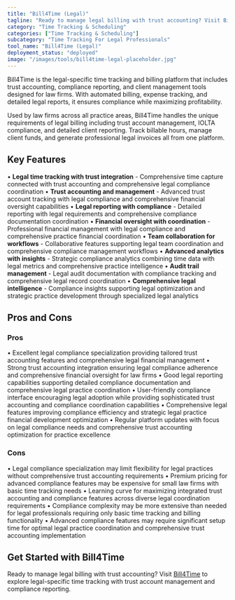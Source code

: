 ```yaml
---
title: "Bill4Time (Legal)"
tagline: "Ready to manage legal billing with trust accounting? Visit Bill4Time to explo..."
category: "Time Tracking & Scheduling"
categories: ["Time Tracking & Scheduling"]
subcategory: "Time Tracking For Legal Professionals"
tool_name: "Bill4Time (Legal)"
deployment_status: "deployed"
image: "/images/tools/bill4time-legal-placeholder.jpg"
---
```

Bill4Time is the legal-specific time tracking and billing platform that includes trust accounting, compliance reporting, and client management tools designed for law firms. With automated billing, expense tracking, and detailed legal reports, it ensures compliance while maximizing profitability.

Used by law firms across all practice areas, Bill4Time handles the unique requirements of legal billing including trust account management, IOLTA compliance, and detailed client reporting. Track billable hours, manage client funds, and generate professional legal invoices all from one platform.

## Key Features

• **Legal time tracking with trust integration** - Comprehensive time capture connected with trust accounting and comprehensive legal compliance coordination
• **Trust accounting and management** - Advanced trust account tracking with legal compliance and comprehensive financial oversight capabilities
• **Legal reporting with compliance** - Detailed reporting with legal requirements and comprehensive compliance documentation coordination
• **Financial oversight with coordination** - Professional financial management with legal compliance and comprehensive practice financial coordination
• **Team collaboration for workflows** - Collaborative features supporting legal team coordination and comprehensive compliance management workflows
• **Advanced analytics with insights** - Strategic compliance analytics combining time data with legal metrics and comprehensive practice intelligence
• **Audit trail management** - Legal audit documentation with compliance tracking and comprehensive legal record coordination
• **Comprehensive legal intelligence** - Compliance insights supporting legal optimization and strategic practice development through specialized legal analytics

## Pros and Cons

### Pros
• Excellent legal compliance specialization providing tailored trust accounting features and comprehensive legal financial management
• Strong trust accounting integration ensuring legal compliance adherence and comprehensive financial oversight for law firms
• Good legal reporting capabilities supporting detailed compliance documentation and comprehensive legal practice coordination
• User-friendly compliance interface encouraging legal adoption while providing sophisticated trust accounting and compliance coordination capabilities
• Comprehensive legal features improving compliance efficiency and strategic legal practice financial development optimization
• Regular platform updates with focus on legal compliance needs and comprehensive trust accounting optimization for practice excellence

### Cons
• Legal compliance specialization may limit flexibility for legal practices without comprehensive trust accounting requirements
• Premium pricing for advanced compliance features may be expensive for small law firms with basic time tracking needs
• Learning curve for maximizing integrated trust accounting and compliance features across diverse legal coordination requirements
• Compliance complexity may be more extensive than needed for legal professionals requiring only basic time tracking and billing functionality
• Advanced compliance features may require significant setup time for optimal legal practice coordination and comprehensive trust accounting implementation

## Get Started with Bill4Time

Ready to manage legal billing with trust accounting? Visit [Bill4Time](https://www.bill4time.com) to explore legal-specific time tracking with trust account management and compliance reporting.